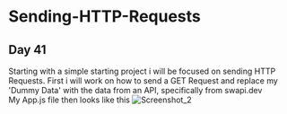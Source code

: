 # Sending-HTTP-Requests  
## Day 41  
Starting with a simple starting project i will be focused on sending HTTP Requests. First i will work on how to send a GET Request and replace my 'Dummy Data' with the data from an API, specifically from swapi.dev  
My App.js file then looks like this
![Screenshot_2](https://user-images.githubusercontent.com/90603989/176731401-268f442a-211b-47dd-9957-f8d9eb406e4b.png)
